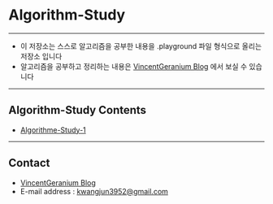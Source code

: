 # Algorithm-Study

---

- 이 저장소는 스스로 알고리즘을 공부한 내용을 .playground 파일 형식으로 올리는 저장소 입니다 
- 알고리즘을 공부하고 정리하는 내용은 [VincentGeranium Blog](https://vincentgeranium.github.io/) 에서 보실 수 있습니다

---

## Algorithm-Study Contents

- [Algorithme-Study-1](./Algorithm-Study-01.playground)

---
## Contact

- [VincentGeranium Blog](https://vincentgeranium.github.io/)
- E-mail address : kwangjun3952@gmail.com

